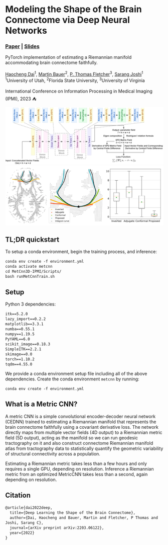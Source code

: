 # Modeling the Shape of the Brain Connectome via Deep Neural Networks
### [Paper](https://arxiv.org/pdf/2203.06122.pdf) | [Slides](https://users.cs.utah.edu/~haocheng/slides/ipmi2023.pdf)
PyTorch implementation of estimating a Riemannian manifold accommodating brain connectome faithfully.<br><br>
 [Haocheng Dai](https://users.cs.utah.edu/~haocheng/)<sup>1</sup>,
 [Martin Bauer](https://www.math.fsu.edu/~bauer/)<sup>2</sup>,
 [P. Thomas Fletcher](https://scholar.google.com/citations?user=7pRRhkkAAAAJ&hl=en)<sup>3</sup>,
 [Sarang Joshi](https://scholar.google.com/citations?user=GyqdQTEAAAAJ&hl=en)<sup>1</sup> <br>
 <sup>1</sup>University of Utah, <sup>2</sup>Florida State University, <sup>3</sup>University of Virginia <br>
 <br>
International Conference on Information Processing in Medical Imaging (IPMI), 2023 :tent:

<img src='Figures/architecture.png' alt="drawing" width="800"/>
<img src='Figures/performance.png' alt="drawing" width="800"/>

## TL;DR quickstart

To setup a conda environment, begin the training process, and inference:
```
conda env create -f environment.yml
conda activate metcnn
cd MetCnn3D-IPMI/Scripts/
bash runMetCnnTrain.sh
```

## Setup

Python 3 dependencies:
```
itk==5.2.0
lazy_import==0.2.2
matplotlib==3.3.1
numba==0.55.1
numpy==1.19.5
PyYAML==6.0
scikit_image==0.18.3
SimpleITK==2.2.1
skimage==0.0
torch==1.10.2
tqdm==4.55.0
```

We provide a conda environment setup file including all of the above dependencies. Create the conda environment `metcnn` by running:
```
conda env create -f environment.yml
```

## What is a Metric CNN?

A metric CNN is a simple convolutional encoder-decoder neural network (CEDNN) trained to estimating a Riemannian manifold that represents the brain connectome faithfully using a covariant derivative loss. The network directly maps from multiple vector fields (4D output) to a Riemannian metric field (5D output), acting as the manifold so we can run geodesic tractography on it and also construct connectome Riemannian manifold atlas from tractography data to statistically quantify the geometric variability of structural connectivity across a population.


Estimating a Riemannian metric takes less than a few hours and only requires a single GPU, depending on resolution. Inference a Riemannian metric from an optimized MetricCNN takes less than a second, again depending on resolution.


## Citation

```
@article{dai2022deep,
  title={Deep Learning the Shape of the Brain Connectome},
  author={Dai, Haocheng and Bauer, Martin and Fletcher, P Thomas and Joshi, Sarang C},
  journal={arXiv preprint arXiv:2203.06122},
  year={2022}
}
```